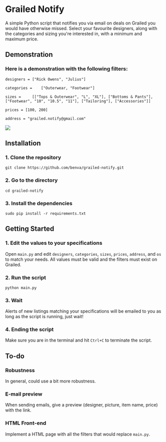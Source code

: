 # Grailed Notify

A simple Python script that notifies you via email on deals on Grailed you would have otherwise missed. Select your favourite designers, along with the categories and sizing you're interested in, with a minimum and maximum price.

## Demonstration

### Here is a demonstration with the following filters:

`designers = ["Rick Owens", "Julius"]`

`categories =    ["Outerwear, "Footwear"]`

`sizes =     [["Tops & Outerwear", "L", "XL"],
            ["Bottoms & Pants"],
            ["Footwear", "10", "10.5", "11"],
            ["Tailoring"],
            ["Accessories"]]`

`prices = [100, 200]`

`address = "grailed.notify@gmail.com"`

![](https://github.com/benva/grailed-notify/raw/master/demo.gif)

## Installation

### 1. Clone the repository

`git clone https://github.com/benva/grailed-notify.git`

### 2. Go to the directory

`cd grailed-notify`

### 3. Install the dependencies

`sudo pip install -r requirements.txt`

## Getting Started

### 1. Edit the values to your specifications

Open `main.py` and edit `designers`, `categories`, `sizes`, `prices`, `address`, and `os` to match your needs. All values must be valid and the filters must exist on Grailed.

### 2. Run the script

`python main.py`

### 3. Wait

Alerts of new listings matching your specifications will be emailed to you as long as the script is running, just wait!

### 4. Ending the script

Make sure you are in the terminal and hit `Ctrl+C` to terminate the script.

## To-do

### Robustness

In general, could use a bit more robustness.

### E-mail preview

When sending emails, give a preview (designer, picture, item name, price) with the link.

### HTML Front-end

Implement a HTML page with all the filters that would replace `main.py`.
